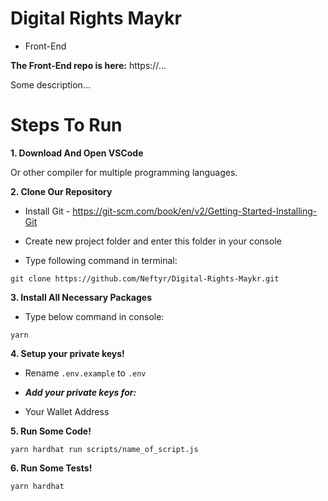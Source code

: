 # Digital Rights Maykr
* Front-End

**The Front-End repo is here:** https://...

Some description...

# Steps To Run

**1. Download And Open VSCode**

Or other compiler for multiple programming languages.

**2. Clone Our Repository**

* Install Git - https://git-scm.com/book/en/v2/Getting-Started-Installing-Git

* Create new project folder and enter this folder in your console

* Type following command in terminal:

`git clone https://github.com/Neftyr/Digital-Rights-Maykr.git`

**3. Install All Necessary Packages**

* Type below command in console:

`yarn`

**4. Setup your private keys!**

* Rename `.env.example` to `.env`

* ***Add your private keys for:***

- Your Wallet Address

**5. Run Some Code!**

`yarn hardhat run scripts/name_of_script.js`

**6. Run Some Tests!**

`yarn hardhat`
